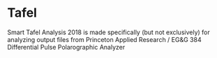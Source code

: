# Tafel
Smart Tafel Analysis 2018 is made specifically (but not exclusively) for analyzing output files from Princeton Applied Research / EG&amp;G 384 Differential Pulse Polarographic Analyzer
